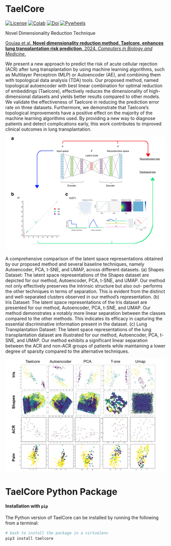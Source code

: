 # TaelCore

[![License](https://img.shields.io/badge/License-GPLv3-green)](https://choosealicense.com/licenses/gpl-3.0/)
[![Colab](https://colab.research.google.com/assets/colab-badge.svg)](https://github.com/MorillaLab/TopoTransformers/)
[![Doi](https://img.shields.io/badge/Doi-10.1016-blue)](https://doi.org/10.1016/j.compbiomed.2024.107969)
[![Pywheels](https://img.shields.io/pypi/dm/taelcore)](https://www.piwheels.org/project/taelcore/)

Novel Dimensionality Reduction Technique

[Gouiaa et al.  **Novel dimensionality reduction method, Taelcore, enhances lung transplantation risk prediction**. 2024. *Computers in Biology and Medicine*.](
https://www.sciencedirect.com/science/article/pii/S0010482524000532)

We present a new approach to predict the risk of acute cellular rejection (ACR)
after lung transplantation by using machine learning algorithms, such as Multilayer Perceptron
(MLP) or Autoencoder (AE), and combining them with topological data analysis (TDA)
tools. Our proposed method, named topological autoencoder with best linear combination
for optimal reduction of embeddings (Taelcore), effectively reduces the dimensionality of
high-dimensional datasets and yields better results compared to other models. We validate
the effectiveness of Taelcore in reducing the prediction error rate on three datasets. Furthermore,
we demonstrate that Taelcore’s topological improvements have a positive effect on
the majority of the machine learning algorithms used. By providing a new way to diagnose
patients and detect complications early, this work contributes to improved clinical outcomes
in lung transplantation.

![Taelcore workflow](https://github.com/MorillaLab/Taelcore/blob/main/Figure_3_3.png)


A comprehensive comparison of the latent space representations obtained by our proposed method and several baseline techniques, namely Autoencoder, PCA, t-SNE, and UMAP, across different datasets. (a) Shapes Dataset: The latent space representations of the Shapes dataset are depicted for our method, Autoencoder, PCA, t-SNE, and UMAP. Our method not only effectively preserves the intrinsic structure but also out- performs the other techniques in terms of separation. This is evident from the distinct and well-separated clusters observed in our method’s representation. (b) Iris Dataset: The latent space representations of the Iris dataset are presented for our method, Autoencoder, PCA, t-SNE, and UMAP. Our method demonstrates a notably more linear separation between the classes compared to the other methods. This indicates its efficacy in capturing the essential discriminative information present in the dataset. (c) Lung Transplantation Dataset: The latent space representations of the lung transplantation dataset are illustrated for our method, Autoencoder, PCA, t-SNE, and UMAP. Our method exhibits a significant linear separation between the ACR and non-ACR groups of patients while maintaining a lower degree of sparsity compared to the alternative techniques.

![Taelcore representation learning](https://github.com/MorillaLab/Taelcore/blob/main/Figure_4_4.png)

# TaelCore Python Package
#### Installation with `pip`

The Python version of TaelCore can be installed by running the following from a terminal:
```ruby
# bash to install the package in a virtualenv
pip3 install taelcore
```
